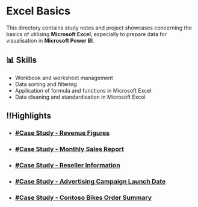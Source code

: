 # Excel Basics

This directory contains study notes and project showcases concerning the basics of utilising **Microsoft Excel**, especially to prepare data for visualisation in **Microsoft Power BI**.

## 📊 Skills
- Workbook and worksheet management
- Data sorting and filtering
- Application of formula and functions in Microsoft Excel
- Data cleaning and standardisation in Microsoft Excel

## ‼️Highlights
- ### **[#Case Study - Revenue Figures](https://github.com/nacht29/microsoft-power-bi-professional-cert/tree/main/excel-basics/formula-functions/Revenue_Figures)**
- ### **[#Case Study - Monthly Sales Report](https://github.com/nacht29/microsoft-power-bi-professional-cert/tree/main/excel-basics/formula-functions/Monthly_Sales)**
- ### **[#Case Study - Reseller Information](https://github.com/nacht29/microsoft-power-bi-professional-cert/tree/main/excel-basics/data-standardisation/Reseller_Information)**
- ### **[#Case Study - Advertising Campaign Launch Date](https://github.com/nacht29/microsoft-power-bi-professional-cert/tree/main/excel-basics/data-standardisation/Ad-Campaign_Launch-Dates)**
- ### **[#Case Study - Contoso Bikes Order Summary](https://github.com/nacht29/microsoft-power-bi-professional-cert/tree/main/excel-basics/logical-functions/Bike_Order_Summary)**
